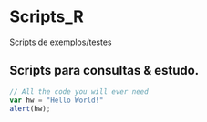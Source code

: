 # Scripts_R
Scripts de exemplos/testes

## Scripts para consultas & estudo.

```javascript
// All the code you will ever need
var hw = "Hello World!"
alert(hw);
```
